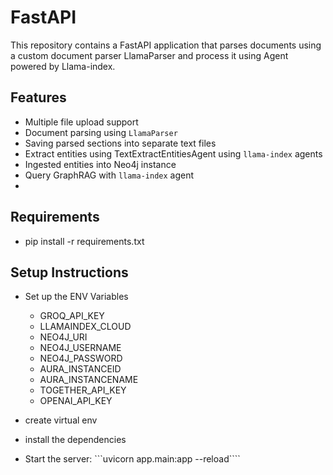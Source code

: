 # FastAPI

This repository contains a FastAPI application that parses documents using a custom document parser LlamaParser and process it using Agent powered by Llama-index.

## Features
- Multiple file upload support
- Document parsing using `LlamaParser`
- Saving parsed sections into separate text files
- Extract entities using TextExtractEntitiesAgent using `llama-index` agents
- Ingested entities into Neo4j instance
- Query GraphRAG with `llama-index` agent
- 

## Requirements
- pip install -r requirements.txt

## Setup Instructions

- Set up the ENV Variables
   - GROQ_API_KEY
   - LLAMAINDEX_CLOUD
   - NEO4J_URI
   - NEO4J_USERNAME
   - NEO4J_PASSWORD
   - AURA_INSTANCEID
   - AURA_INSTANCENAME
   - TOGETHER_API_KEY
   - OPENAI_API_KEY


- create virtual env
- install the dependencies
- Start the server:
```uvicorn app.main:app --reload````
